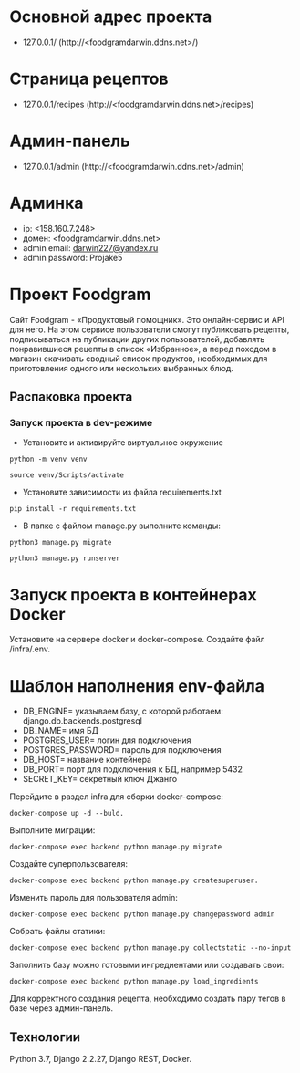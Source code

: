 # Основной адрес проекта
* 127.0.0.1/ (http://<foodgramdarwin.ddns.net>/)
# Страница рецептов
* 127.0.0.1/recipes (http://<foodgramdarwin.ddns.net>/recipes)
# Админ-панель
* 127.0.0.1/admin (http://<foodgramdarwin.ddns.net>/admin)

# Админка
* ip: <158.160.7.248>
* домен: <foodgramdarwin.ddns.net>
* admin email: <darwin227@yandex.ru>
* admin password: Projake5

# Проект Foodgram
Cайт Foodgram - «Продуктовый помощник». Это онлайн-сервис и API для него. На этом сервисе пользователи смогут публиковать рецепты, подписываться на публикации других пользователей, добавлять понравившиеся рецепты в список «Избранное», а перед походом в магазин скачивать сводный список продуктов, необходимых для приготовления одного или нескольких выбранных блюд.

## Распаковка проекта
### Запуск проекта в dev-режиме
- Установите и активируйте виртуальное окружение
```
python -m venv venv
``` 
```
source venv/Scripts/activate
``` 
- Установите зависимости из файла requirements.txt
```
pip install -r requirements.txt
``` 
- В папке с файлом manage.py выполните команды:
```
python3 manage.py migrate
```
```
python3 manage.py runserver
```
# Запуск проекта в контейнерах Docker
Установите на сервере docker и docker-compose.
Создайте файл /infra/.env. 

# Шаблон наполнения env-файла
* DB_ENGINE= указываем базу, с которой работаем: django.db.backends.postgresql
* DB_NAME= имя БД
* POSTGRES_USER= логин для подключения
* POSTGRES_PASSWORD= пароль для подключения
* DB_HOST= название контейнера
* DB_PORT= порт для подключения к БД, например 5432
* SECRET_KEY= секретный ключ Джанго

Перейдите в раздел infra для сборки docker-compose:
```
docker-compose up -d --buld.
```
Выполните миграции:

```
docker-compose exec backend python manage.py migrate
```
Создайте суперпользователя:

```
docker-compose exec backend python manage.py createsuperuser.
```
Изменить пароль для пользователя admin:

```
docker-compose exec backend python manage.py changepassword admin
```
Собрать файлы статики:

```
docker-compose exec backend python manage.py collectstatic --no-input
```
Заполнить базу можно готовыми ингредиентами или создавать свои:
```
docker-compose exec backend python manage.py load_ingredients
```
Для корректного создания рецепта, необходимо создать пару тегов в базе через админ-панель.

## Технологии
Python 3.7, Django 2.2.27, Django REST, Docker.


